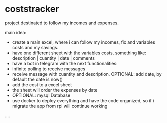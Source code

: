 # coststracker
project destinated to follow my incomes and expenses. 

main idea:
- create a main excel, where i can follow my incomes, fix and variables costs and my savings.
- have one different sheet with the variables costs, something like:
    description | cuantity | date | comments
- have a bot in telegram with the next functionalities:
- infinite polling to receive messages
- receive message with cuantity and description. OPTIONAL: add date, by default the date is now()
- add the cost to a excel sheet
- the sheet will order the expenses by date
- OPTIONAL: mysql Database
- use docker to deploy everything and have the code organized, so if i migrate the app from rpi will continue working

....
